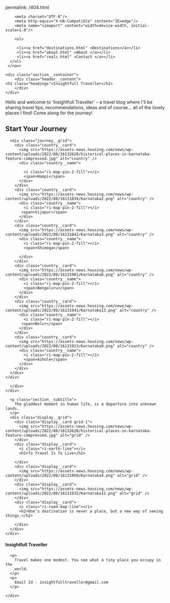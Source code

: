 permalink: /404.html

<html>
    <head>

        <meta charset="UTF-8"/>
        <meta http-equiv="X-UA-Compatible" content="IE=edge"/>
        <meta name="viewport" content="width=device-width, initial-scale=1.0"/>
<link rel="stylesheet" href="styletb.css">
    </head>

<body>
    <nav>
    
        <ul>
         
         <li><a href="destinations.html" >Destinations</a></li>
         <li><a href="about.html" >About </a></li>
         <li><a href="realc.html" >Contact </a></li>
      </ul>
     </nav>
   
    <div class="section__container">
        <div class="header__content"> 
    <h1 class="headings">Insightfull Traveller</h1>
        </div>
    </div>



<p class="para7">
    Hello and welcome to 'Insightfull Traveller' – a travel blog where I'll be sharing travel tips, recommendations, ideas and of course... all of the lovely places I find! Come along for the journey!
</p>
 


<section class="journey__container">
    <div class="section__container">
      <h2 class="section__title">Start Your Journey</h2>

      <div class="journey__grid">
        <div class="country__card">
          <img src="https://assets-news.housing.com/news/wp-content/uploads/2022/08/16132628/historical-places-in-karnataka-feature-compressed.jpg" alt="country" />
          <div class="country__name">
      
            <i class="ri-map-pin-2-fill"></i>
            <span>Hampi</span>
          </div>
        </div>
        <div class="country__card">
          <img src="https://assets-news.housing.com/news/wp-content/uploads/2022/08/16131834/Karnataka2.png" alt="country" />
          <div class="country__name">
            <i class="ri-map-pin-2-fill"></i>
           <span>Vijapur</span>
          </div>
        </div>
        <div class="country__card">
          <img src="https://assets-news.housing.com/news/wp-content/uploads/2022/08/16131842/Karnataka3.png" alt="country" />
          <div class="country__name">
            <i class="ri-map-pin-2-fill"></i>
            <span>Shimoga</span>
           
          </div>
        </div>
        <div class="country__card">
          <img src="https://assets-news.housing.com/news/wp-content/uploads/2022/08/16131901/Karnataka6.png" alt="country" />
          <div class="country__name">
            <i class="ri-map-pin-2-fill"></i>
            <span>Bengaluru</span>
          </div>
        </div>
        <div class="country__card">
          <img src="https://assets-news.housing.com/news/wp-content/uploads/2022/08/16131941/Karnataka13.png" alt="country" />
          <div class="country__name">
            <i class="ri-map-pin-2-fill"></i>
           <span>Belur</span>
          </div>
        </div>
        <div class="country__card">
          <img src="https://assets-news.housing.com/news/wp-content/uploads/2022/08/16131913/Karnataka9.png" alt="country" />
          <div class="country__name">
            <i class="ri-map-pin-2-fill"></i>
            <span>Aihole</span>
          </div>
        </div>
      </div>
    </div>
  </section>

  <section class="banner__container">
    <div class="section__container">
      <div class="banner__content">
       
      </div>
    </div>
  </section>

  <section class="display__container">
    <div class="section__container">
      
      <p class="section__subtitle">
        The gladdest moment in human life, is a departure into unknown lands.
      </p>
      <div class="display__grid">
        <div class="display__card grid-1">
          <img src="https://assets-news.housing.com/news/wp-content/uploads/2022/08/16132628/historical-places-in-karnataka-feature-compressed.jpg" alt="grid" />
        </div>
        <div class="display__card">
          <i class="ri-earth-line"></i>
          <h2>To Travel Is To Live</h2>
          
        </div>
        <div class="display__card">
          <img src="https://assets-news.housing.com/news/wp-content/uploads/2022/08/16131850/Karnataka4.png" alt="grid" />
        </div>
        <div class="display__card">
          <img src="https://assets-news.housing.com/news/wp-content/uploads/2022/08/16131932/Karnataka12.png" alt="grid" />
        </div>
        <div class="display__card">
          <i class="ri-road-map-line"></i>
          <h2>One’s destination is never a place, but a new way of seeing things.</h2>
         
        </div>
      </div>
    </div>
  </section>

  <footer>
    <div class="section__container">
      <h4>Insightfull Traveller</h4>
      
      <p>
        Travel makes one modest. You see what a tiny place you occupy in the
        world.
      </p>
      <p>
        Email Id - insightfulltraveller@gmail.com
      </p>
      
    </div>
  </footer>
</body>
</html>
